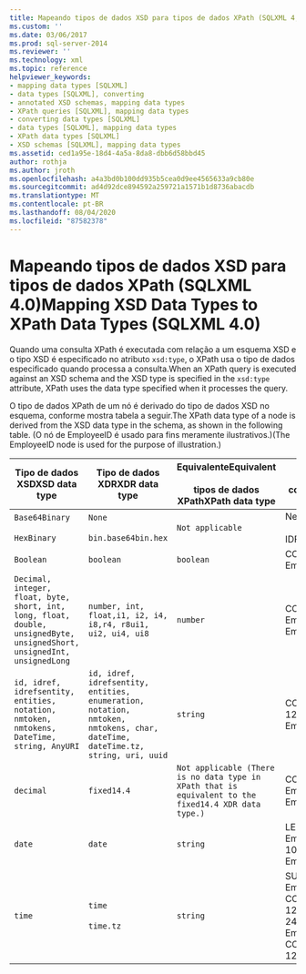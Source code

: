 ```yaml
---
title: Mapeando tipos de dados XSD para tipos de dados XPath (SQLXML 4,0) | Microsoft Docs
ms.custom: ''
ms.date: 03/06/2017
ms.prod: sql-server-2014
ms.reviewer: ''
ms.technology: xml
ms.topic: reference
helpviewer_keywords:
- mapping data types [SQLXML]
- data types [SQLXML], converting
- annotated XSD schemas, mapping data types
- XPath queries [SQLXML], mapping data types
- converting data types [SQLXML]
- data types [SQLXML], mapping data types
- XPath data types [SQLXML]
- XSD schemas [SQLXML], mapping data types
ms.assetid: ced1a95e-18d4-4a5a-8da8-dbb6d58bbd45
author: rothja
ms.author: jroth
ms.openlocfilehash: a4a3bd0b100dd935b5cea0d9ee4565633a9cb80e
ms.sourcegitcommit: ad4d92dce894592a259721a1571b1d8736abacdb
ms.translationtype: MT
ms.contentlocale: pt-BR
ms.lasthandoff: 08/04/2020
ms.locfileid: "87582378"
---
```

# <a name="mapping-xsd-data-types-to-xpath-data-types-sqlxml-40"></a><span data-ttu-id="2e1c9-102">Mapeando tipos de dados XSD para tipos de dados XPath (SQLXML 4.0)</span><span class="sxs-lookup"><span data-stu-id="2e1c9-102">Mapping XSD Data Types to XPath Data Types (SQLXML 4.0)</span></span>
  <span data-ttu-id="2e1c9-103">Quando uma consulta XPath é executada com relação a um esquema XSD e o tipo XSD é especificado no atributo `xsd:type`, o XPath usa o tipo de dados especificado quando processa a consulta.</span><span class="sxs-lookup"><span data-stu-id="2e1c9-103">When an XPath query is executed against an XSD schema and the XSD type is specified in the `xsd:type` attribute, XPath uses the data type specified when it processes the query.</span></span>  
  
 <span data-ttu-id="2e1c9-104">O tipo de dados XPath de um nó é derivado do tipo de dados XSD no esquema, conforme mostra tabela a seguir.</span><span class="sxs-lookup"><span data-stu-id="2e1c9-104">The XPath data type of a node is derived from the XSD data type in the schema, as shown in the following table.</span></span> <span data-ttu-id="2e1c9-105">(O nó de EmployeeID é usado para fins meramente ilustrativos.)</span><span class="sxs-lookup"><span data-stu-id="2e1c9-105">(The EmployeeID node is used for the purpose of illustration.)</span></span>  
  
|<span data-ttu-id="2e1c9-106">Tipo de dados XSD</span><span class="sxs-lookup"><span data-stu-id="2e1c9-106">XSD data type</span></span>|<span data-ttu-id="2e1c9-107">Tipo de dados XDR</span><span class="sxs-lookup"><span data-stu-id="2e1c9-107">XDR data type</span></span>|<span data-ttu-id="2e1c9-108">Equivalente</span><span class="sxs-lookup"><span data-stu-id="2e1c9-108">Equivalent</span></span><br /><br /> <span data-ttu-id="2e1c9-109">tipos de dados XPath</span><span class="sxs-lookup"><span data-stu-id="2e1c9-109">XPath data type</span></span>|<span data-ttu-id="2e1c9-110">SQL Server</span><span class="sxs-lookup"><span data-stu-id="2e1c9-110">SQL Server</span></span><br /><br /> <span data-ttu-id="2e1c9-111">conversão que é usada</span><span class="sxs-lookup"><span data-stu-id="2e1c9-111">conversion that is used</span></span>|  
|-------------------|-------------------|------------------------------------|--------------------------------------------|  
|`Base64Binary`<br /><br /> `HexBinary`|`None`<br /><br /> `bin.base64bin.hex`|`Not applicable`|<span data-ttu-id="2e1c9-112">Nenhum</span><span class="sxs-lookup"><span data-stu-id="2e1c9-112">None</span></span><br /><br /> <span data-ttu-id="2e1c9-113">IDFuncionário</span><span class="sxs-lookup"><span data-stu-id="2e1c9-113">EmployeeID</span></span>|  
|`Boolean`|`boolean`|`boolean`|<span data-ttu-id="2e1c9-114">CONVERT(bit, EmployeeID)</span><span class="sxs-lookup"><span data-stu-id="2e1c9-114">CONVERT(bit, EmployeeID)</span></span>|  
|`Decimal, integer, float, byte, short, int, long, float, double, unsignedByte, unsignedShort, unsignedInt, unsignedLong`|`number, int, float,i1, i2, i4, i8,r4, r8ui1, ui2, ui4, ui8`|`number`|<span data-ttu-id="2e1c9-115">CONVERT(float(53), EmployeeID)</span><span class="sxs-lookup"><span data-stu-id="2e1c9-115">CONVERT(float(53), EmployeeID)</span></span>|  
|`id, idref, idrefsentity, entities, notation, nmtoken, nmtokens, DateTime, string, AnyURI`|`id, idref, idrefsentity, entities, enumeration, notation, nmtoken, nmtokens, char, dateTime, dateTime.tz, string, uri, uuid`|`string`|<span data-ttu-id="2e1c9-116">CONVERT(nvarchar(4000), EmployeeID, 126)</span><span class="sxs-lookup"><span data-stu-id="2e1c9-116">CONVERT(nvarchar(4000), EmployeeID, 126)</span></span>|  
|`decimal`|`fixed14.4`|`Not applicable (There is no data type in XPath that is equivalent to the fixed14.4 XDR data type.)`|<span data-ttu-id="2e1c9-117">CONVERT(money, EmployeeID)</span><span class="sxs-lookup"><span data-stu-id="2e1c9-117">CONVERT(money, EmployeeID)</span></span>|  
|`date`|`date`|`string`|<span data-ttu-id="2e1c9-118">LEFT(CONVERT(nvarchar(4000), EmployeeID, 126), 10)</span><span class="sxs-lookup"><span data-stu-id="2e1c9-118">LEFT(CONVERT(nvarchar(4000), EmployeeID, 126), 10)</span></span>|  
|`time`|`time`<br /><br /> `time.tz`|`string`|<span data-ttu-id="2e1c9-119">SUBSTRING(CONVERT(nvarchar(4000), EmployeeID, 126), 1 + CHARINDEX(N'T', CONVERT(nvarchar(4000), EmployeeID, 126)), 24)</span><span class="sxs-lookup"><span data-stu-id="2e1c9-119">SUBSTRING(CONVERT(nvarchar(4000), EmployeeID, 126), 1 + CHARINDEX(N'T', CONVERT(nvarchar(4000), EmployeeID, 126)), 24)</span></span>|  
  
  
